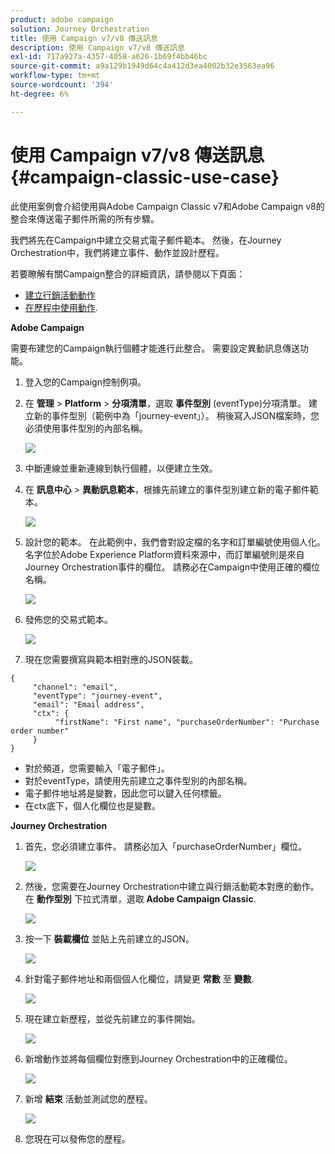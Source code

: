 ```yaml
---
product: adobe campaign
solution: Journey Orchestration
title: 使用 Campaign v7/v8 傳送訊息
description: 使用 Campaign v7/v8 傳送訊息
exl-id: 717a927a-4357-4058-a626-1b69f4bb46bc
source-git-commit: a9a129b1949d64c4a412d3ea4002b32e3563ea96
workflow-type: tm+mt
source-wordcount: '394'
ht-degree: 6%

---
```


# 使用 Campaign v7/v8 傳送訊息 {#campaign-classic-use-case}

此使用案例會介紹使用與Adobe Campaign Classic v7和Adobe Campaign v8的整合來傳送電子郵件所需的所有步驟。

我們將先在Campaign中建立交易式電子郵件範本。 然後，在Journey Orchestration中，我們將建立事件、動作並設計歷程。

若要瞭解有關Campaign整合的詳細資訊，請參閱以下頁面：

* [建立行銷活動動作](../action/acc-action.md)
* [在歷程中使用動作](../building-journeys/using-adobe-campaign-classic.md).

**Adobe Campaign**

需要布建您的Campaign執行個體才能進行此整合。 需要設定異動訊息傳送功能。

1. 登入您的Campaign控制例項。

1. 在 **管理** > **Platform** > **分項清單**，選取 **事件型別** (eventType)分項清單。 建立新的事件型別（範例中為「journey-event」）。 稍後寫入JSON檔案時，您必須使用事件型別的內部名稱。

   ![](../assets/accintegration-uc-1.png)

1. 中斷連線並重新連線到執行個體，以便建立生效。

1. 在 **訊息中心** > **異動訊息範本**，根據先前建立的事件型別建立新的電子郵件範本。

   ![](../assets/accintegration-uc-2.png)

1. 設計您的範本。 在此範例中，我們會對設定檔的名字和訂單編號使用個人化。 名字位於Adobe Experience Platform資料來源中，而訂單編號則是來自Journey Orchestration事件的欄位。 請務必在Campaign中使用正確的欄位名稱。

   ![](../assets/accintegration-uc-3.png)

1. 發佈您的交易式範本。

   ![](../assets/accintegration-uc-4.png)

1. 現在您需要撰寫與範本相對應的JSON裝載。

```
{
     "channel": "email",
     "eventType": "journey-event",
     "email": "Email address",
     "ctx": {
          "firstName": "First name", "purchaseOrderNumber": "Purchase order number"
     }
}
```

* 對於頻道，您需要輸入「電子郵件」。
* 對於eventType，請使用先前建立之事件型別的內部名稱。
* 電子郵件地址將是變數，因此您可以鍵入任何標籤。
* 在ctx底下，個人化欄位也是變數。

**Journey Orchestration**

1. 首先，您必須建立事件。 請務必加入「purchaseOrderNumber」欄位。

   ![](../assets/accintegration-uc-5.png)

1. 然後，您需要在Journey Orchestration中建立與行銷活動範本對應的動作。 在 **動作型別** 下拉式清單，選取 **Adobe Campaign Classic**.

   ![](../assets/accintegration-uc-6.png)

1. 按一下 **裝載欄位** 並貼上先前建立的JSON。

   ![](../assets/accintegration-uc-7.png)

1. 針對電子郵件地址和兩個個人化欄位，請變更 **常數** 至 **變數**.

   ![](../assets/accintegration-uc-8.png)

1. 現在建立新歷程，並從先前建立的事件開始。

   ![](../assets/accintegration-uc-9.png)

1. 新增動作並將每個欄位對應到Journey Orchestration中的正確欄位。

   ![](../assets/accintegration-uc-10.png)

1. 新增 **結束** 活動並測試您的歷程。

   ![](../assets/accintegration-uc-11.png)

1. 您現在可以發佈您的歷程。
